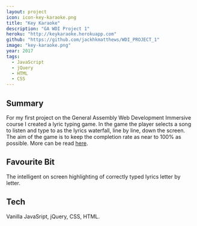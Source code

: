 ```yaml
---
layout: project
icon: icon-key-karaoke.png
title: "Key Karaoke"
description: "GA WDI Project 1"
heroku: "http://keykaraoke.herokuapp.com"
github: "https://github.com/jackhkmatthews/WDI_PROJECT_1"
image: "key-karaoke.png"
year: 2017
tags:
  - JavaScript
  - jQuery
  - HTML
  - CSS
---
```


## Summary

For my first project on the General Assembly Web Development Immersive course I created a lyric typing game. In the game the player selects a song to listen and type to as the lyrics waterfall, line by line, down the screen. The aim of the game is to keep the completion rate as near to 100% as possible. More can be read [here](https://github.com/jackhkmatthews/WDI_PROJECT_1).

## Favourite Bit

The intelligent on screen highlighting of correctly typed lyrics letter by letter.

## Tech

Vanilla JavaSript, jQuery, CSS, HTML.
